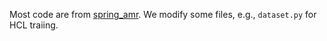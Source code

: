 Most code are from [spring_amr](https://github.com/SapienzaNLP/spring/tree/main/spring_amr).
We modify some files, e.g., `dataset.py` for HCL traiing.
